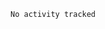
<!-- BLOG-POST-LIST:STRT -->

<!-- BLOG-POST-LIST:END -->

<!--START_SECTION:waka-->

```txt
No activity tracked
```

<!--END_SECTION:waka-->
